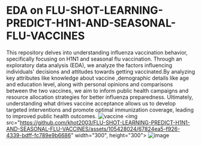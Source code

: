 # EDA on FLU-SHOT-LEARNING-PREDICT-H1N1-AND-SEASONAL-FLU-VACCINES

This repository delves into understanding influenza vaccination behavior, specifically focusing on H1N1 and seasonal flu vaccination. Through an exploratory data analysis (EDA), we analyze the factors influencing individuals' decisions and attitudes towards getting vaccinated.By analyzing key attributes like knowledge about vaccine ,demographic details like age and education level, along with personal opinions and comparisons between the two vaccines, we aim to inform public health campaigns and resource allocation strategies for better influenza preparedness. Ultimately, understanding what drives vaccine acceptance allows us to develop targeted interventions and promote optimal immunization coverage, leading to improved public health outcomes.
![vaccine](https://github.com/khot2003/FLU-SHOT-LEARNING-PREDICT-H1N1-AND-SEASONAL-FLU-VACCINES/assets/105428024/89e9792c-f78e-486d-b83a-4f74ec828b60)
<img src="https://github.com/khot2003/FLU-SHOT-LEARNING-PREDICT-H1N1-AND-SEASONAL-FLU-VACCINES/assets/105428024/67824ea5-f926-4339-bdff-fc789e9b6686" width="300", height="300">
![image](https://github.com/khot2003/FLU-SHOT-LEARNING-PREDICT-H1N1-AND-SEASONAL-FLU-VACCINES/assets/105428024/67824ea5-f926-4339-bdff-fc789e9b6686)



